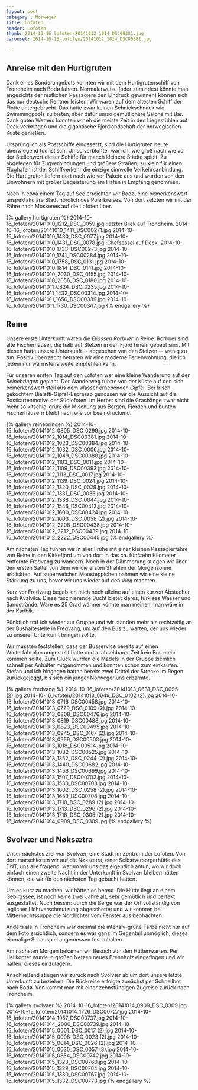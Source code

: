 ```yaml
---
layout: post
category : Norwegen
title: Lofoten 
header: Lofoten 
thumb: 2014-10-16_lofoten/20141012_1014_DSC00381.jpg 
carousel: 2014-10-16_lofoten/20141012_1014_DSC00381.jpg 

---
```


## Anreise mit den Hurtigruten
Dank eines Sonderangebots konnten wir mit dem Hurtigrutenschiff von Trondheim nach Bodø fahren. Normalerweise (oder zumindest könnte man angesichts der restlichen Passagiere den Eindruck gewinnen) können sich das nur deutsche Rentner leisten. Wir waren auf dem ältesten Schiff der Flotte untergebracht.<!--more--> Das hatte zwar keinen Schnickschnack wie Swimmingpools zu bieten, aber dafür umso gemütlichere Salons mit Bar. Dank guten Wetters konnten wir eh
die meiste Zeit in den Liegestühlen auf Deck verbringen und die gigantische Fjordlandschaft der norwegischen Küste genießen. 

Ursprünglich als Postschiffe eingesetzt, sind die Hurtigruten heute überwiegend touristisch. Umso verblüffter war ich, wie groß nach wie vor der Stellenwert dieser Schiffe für manch kleinere Städte spielt. Zu abgelegen für Zugverbindungen und größere Straßen, zu klein für einen Flughafen ist der Schiffverkehr die einzige sinnvolle Verkehrsanbindung. Die Hurtigruten liefern dort nach wie vor Pakete aus und wurden von den Einwohnern mit großer Begeisterung am Hafen in Empfang genommen. 

Nach in etwa einem Tag auf See erreichten wir Bodø, eine bemerkenswert unspektakuläre Stadt nördlich des Polarkreises. Von dort setzten wir mit der Fähre nach Moskenes auf die Lofoten über. 

{% gallery hurtigruten %}
2014-10-16_lofoten/20141010_1212_DSC_0059.jpg::letzter Blick auf Trondheim. 
2014-10-16_lofoten/20141010_1411_DSC00271.jpg
2014-10-16_lofoten/20141010_1430_DSC_0077.jpg
2014-10-16_lofoten/20141010_1431_DSC_0078.jpg::Chefsessel auf Deck. 
2014-10-16_lofoten/20141010_1733_DSC00273.jpg
2014-10-16_lofoten/20141010_1741_DSC00284.jpg
2014-10-16_lofoten/20141010_1758_DSC_0131.jpg
2014-10-16_lofoten/20141010_1814_DSC_0141.jpg
2014-10-16_lofoten/20141010_2030_DSC_0155.jpg
2014-10-16_lofoten/20141010_2056_DSC_0180.jpg
2014-10-16_lofoten/20141011_0824_DSC_0235.jpg
2014-10-16_lofoten/20141011_1432_DSC00314.jpg
2014-10-16_lofoten/20141011_1656_DSC00339.jpg
2014-10-16_lofoten/20141011_1730_DSC00347.jpg
{% endgallery %}

## Reine
Unsere erste Unterkunft waren die *Eliassen Rorbuer* in Reine. Rorbuer sind alte Fischerhäuser, die halb auf Stelzen in den Fjord hinein gebaut sind. Mit diesen hatte unsere Unterkunft -- abgesehen von den Stelzen -- wenig zu tun. Positiv überrascht betraten wir eine moderne Ferienwohnung, die ich jedem nur wärmstens weiterempfehlen kann. 

Für unseren ersten Tag auf den Lofoten war eine kleine Wanderung auf den *Reinebringen* geplant. Der Wanderweg führte von der Küste auf den sich bemerkenswert steil aus dem Wasser erhebenden Gipfel. Bei frisch gekochtem Bialetti-Gipfel-Espresso genossen wir die Aussicht auf die Postkartenmotive der Südlofoten. Im Herbst sind die Grashänge zwar nicht mehr so kitschig-grün; die Mischung aus Bergen, Fjorden und bunten Fischerhäusern bleibt nach wie vor beeindruckend. 

{% gallery reinebringen %}
2014-10-16_lofoten/20141012_0805_DSC_0299.jpg
2014-10-16_lofoten/20141012_1014_DSC00381.jpg
2014-10-16_lofoten/20141012_1023_DSC00384.jpg
2014-10-16_lofoten/20141012_1032_DSC_0006.jpg
2014-10-16_lofoten/20141012_1049_DSC00388.jpg
2014-10-16_lofoten/20141012_1103_DSC_0011.jpg
2014-10-16_lofoten/20141012_1109_DSC00393.jpg
2014-10-16_lofoten/20141012_1113_DSC_0017.jpg
2014-10-16_lofoten/20141012_1139_DSC_0024.jpg
2014-10-16_lofoten/20141012_1320_DSC_0029.jpg
2014-10-16_lofoten/20141012_1331_DSC_0036.jpg
2014-10-16_lofoten/20141012_1338_DSC_0044.jpg
2014-10-16_lofoten/20141012_1546_DSC00413.jpg
2014-10-16_lofoten/20141012_1600_DSC00424.jpg
2014-10-16_lofoten/20141012_1603_DSC_0058 (2).jpg
2014-10-16_lofoten/20141012_2208_DSC00438.jpg
2014-10-16_lofoten/20141012_2212_DSC00439.jpg
2014-10-16_lofoten/20141012_2222_DSC00445.jpg
{% endgallery %}

Am nächsten Tag fuhren wir in aller Frühe mit einer kleinen Passagierfähre von Reine in den Kirkefjord um von dort in das ca. fünfzehn Kilometer entfernte Fredvang zu wandern. Noch in der Dämmerung stiegen wir über den ersten Sattel von dem wir die ersten Strahlen der Morgensonne erblickten. Auf superweichen Moosteppichen nahmen wir eine kleine Stärkung zu uns, bevor wir uns wieder auf den Weg machten.  

Kurz vor Fredvang begab ich mich noch alleine auf einen kurzen Abstecher nach Kvalvika. Diese faszinierende Bucht bietet  klares, türkises Wasser und Sandstrände. Wäre es 25 Grad wärmer könnte man meinen, man wäre in der Karibik.

Pünktlich traf ich wieder zur Gruppe und wir standen mehr als rechtzeitig an der Bushaltestelle in Fredvang, um auf den Bus zu warten, der uns wieder zu unserer Unterkunft bringen sollte.

Wir mussten feststellen, dass der Busservice bereits auf einen Winterfahrplan umgestellt hatte und in absehbarer Zeit kein Bus mehr kommen sollte. Zum Glück wurden die Mädels in der Gruppe ziemlich schnell per Anhalter mitgenommen und konnten schon zum einkaufen. Stefan und ich hingegen hatten bereits zwei Drittel der Strecke im Regen zurückgejoggt, bis sich ein junger Norweger uns erbarmte.

{% gallery fredvang %}
2014-10-16_lofoten/20141013_0631_DSC_0095 (2).jpg
2014-10-16_lofoten/20141013_0649_DSC_0102 (2).jpg
2014-10-16_lofoten/20141013_0716_DSC00458.jpg
2014-10-16_lofoten/20141013_0729_DSC_0109 (2).jpg
2014-10-16_lofoten/20141013_0808_DSC00476.jpg
2014-10-16_lofoten/20141013_0819_DSC00488.jpg
2014-10-16_lofoten/20141013_0823_DSC00495.jpg
2014-10-16_lofoten/20141013_0945_DSC_0167 (2).jpg
2014-10-16_lofoten/20141013_0959_DSC00503.jpg
2014-10-16_lofoten/20141013_1018_DSC00514.jpg
2014-10-16_lofoten/20141013_1032_DSC00525.jpg
2014-10-16_lofoten/20141013_1352_DSC_0244 (2).jpg
2014-10-16_lofoten/20141013_1440_DSC00682.jpg
2014-10-16_lofoten/20141013_1456_DSC00699.jpg
2014-10-16_lofoten/20141013_1507_DSC00702.jpg
2014-10-16_lofoten/20141013_1530_DSC00703.jpg
2014-10-16_lofoten/20141013_1602_DSC_0258 (2).jpg
2014-10-16_lofoten/20141013_1659_DSC00708.jpg
2014-10-16_lofoten/20141013_1710_DSC_0289 (2).jpg
2014-10-16_lofoten/20141013_1713_DSC_0296 (2).jpg
2014-10-16_lofoten/20141013_1718_DSC_0305 (2).jpg
2014-10-16_lofoten/20141014_0909_DSC_0309.jpg
{% endgallery %}

## Svolvær und Nøksætra
Unser nächstes Ziel war Svolvær, eine Stadt im Zentrum der Lofoten. Von dort marschierten wir auf die Nøksætra, einer Selbstversorgerhütte des DNT, uns alle fragend, warum wir uns das eigentlich antun, wo wir doch einfach einen zweite Nacht in der Unterkunft in Svolvær bleiben hätten können, die wir für den nächsten Tag gebucht hatten. 

Um es kurz zu machen: wir hätten es bereut.
Die Hütte liegt an einem Gebirgssee, ist noch keine zwei Jahre alt, sehr gemütlich und perfekt ausgestattet. Noch besser: durch die Berge war der Ort vollständig von jeglicher Lichtverschmutzung abgeschottet und wir konnten bei Mitternachtssuppe die Nordlichter vom Fenster aus beobachten. 

Anders als in Trondheim war diesmal die intensiv-grüne Farbe nicht nur auf dem Foto ersichtlich, sondern es war ganz im Gegenteil unmöglich, dieses einmalige Schauspiel angemessen festzuhalten.

Am nächsten Morgen bekamen wir Besuch von den Hüttenwarten. Per Helikopter wurde in großen Netzen neues Brennholz eingeflogen und wir halfen, dieses einzulagern. 

Anschließend stiegen wir zurück nach Svolvær ab um dort unsere letzte Unterkunft zu beziehen. Die Rückreise erfolgte zunächst per Schnellbot nach Bodø. Von kommt man mit einer zehnstündigen Zugreise zurück nach Trondheim. 

{% gallery svolvaer %}
2014-10-16_lofoten/20141014_0909_DSC_0309.jpg
2014-10-16_lofoten/20141014_1726_DSC00727.jpg
2014-10-16_lofoten/20141014_1957_DSC00737.jpg
2014-10-16_lofoten/20141014_2000_DSC00739.jpg
2014-10-16_lofoten/20141015_0001_DSC_0017 (2).jpg
2014-10-16_lofoten/20141015_0008_DSC_0023 (2).jpg
2014-10-16_lofoten/20141015_0014_DSC_0026 (2).jpg
2014-10-16_lofoten/20141015_0035_DSC_0057 (3).jpg
2014-10-16_lofoten/20141015_0854_DSC00742.jpg
2014-10-16_lofoten/20141015_1323_DSC00760.jpg
2014-10-16_lofoten/20141015_1329_DSC00764.jpg
2014-10-16_lofoten/20141015_1330_DSC00767.jpg
2014-10-16_lofoten/20141015_1332_DSC00773.jpg
{% endgallery %}
